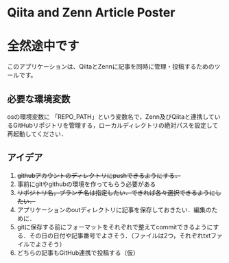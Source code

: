 # Qiita and Zenn Article Poster
# 全然途中です
このアプリケーションは、QiitaとZennに記事を同時に管理・投稿するためのツールです。

## 必要な環境変数

osの環境変数に
「REPO_PATH」という変数名で，Zenn及びQiitaと連携しているGitHubリポジトリを管理する，ローカルディレクトリの絶対パスを設定して再起動してください．

## アイデア
1. ~~githubアカウントのディレクトリにpushできるようにする．~~
2. 事前にgitやgithubの環境を作ってもらう必要がある
3. ~~リポジトリ名，ブランチ名は指定したい．できれば各々選択できるようにしたい．~~
4. アプリケーションのoutディレクトリに記事を保存しておきたい．編集のために．
5. gitに保存する前にフォーマットをそれぞれで整えてcommitできるようにする．その日の日付や記事番号でよさそう．（ファイルは2つ，それぞれtxtファイルでよさそう）
6. どちらの記事もGitHub連携で投稿する（仮）

